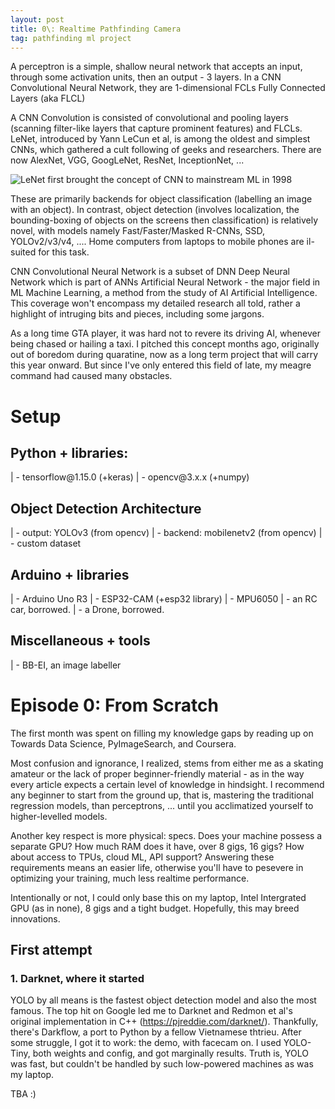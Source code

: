```yaml
---
layout: post
title: 0\: Realtime Pathfinding Camera
tag: pathfinding ml project
---
```


A perceptron is a simple, shallow neural network that accepts an input, through some activation units, then an output - 3 layers. In a CNN Convolutional Neural Network, they are 1-dimensional FCLs Fully Connected Layers (aka FLCL)

A CNN Convolution is consisted of convolutional and pooling layers (scanning filter-like layers that capture prominent features) and FLCLs. LeNet, introduced by Yann LeCun et al, is among the oldest and simplest CNNs, which gathered a cult following of geeks and researchers. There are now AlexNet, VGG, GoogLeNet, ResNet, InceptionNet, ...

![LeNet first brought the concept of CNN to mainstream ML in 1998](https://www.researchgate.net/profile/Yiren_Zhou/publication/312170477/figure/fig1/AS:448817725218816@1484017892071/Structure\-of\-LeNet\-5.png)

These are primarily backends for object classification \(labelling an image with an object\). In contrast, object detection \(involves localization, the bounding\-boxing of objects on the screens then classification\) is relatively novel, with models namely Fast/Faster/Masked R\-CNNs, SSD, YOLOv2/v3/v4, .... Home computers from laptops to mobile phones are il\-suited for this task.

CNN Convolutional Neural Network is a subset of DNN Deep Neural Network which is part of ANNs Artificial Neural Network \- the major field in ML Machine Learning, a method from the study of AI Artificial Intelligence. This coverage won't encompass my detailed research all told, rather a highlight of intruging bits and pieces, including some jargons. 

As a long time GTA player, it was hard not to revere its driving AI, whenever being chased or hailing a taxi. I pitched this concept months ago, originally out of boredom during quaratine, now as a long term project that will carry this year onward. But since I've only entered this field of late, my meagre command had caused many obstacles. 

# Setup

## Python \+ libraries:
\| \- tensorflow\@1.15.0 \(\+keras\)
\| \- opencv\@3.x.x \(\+numpy\)

## Object Detection Architecture
\| \- output: YOLOv3 \(from opencv\)
\| \- backend: mobilenetv2 \(from opencv\)
\| \- custom dataset

## Arduino \+ libraries
\| \- Arduino Uno R3
\| \- ESP32\-CAM \(\+esp32 library\)
\| \- MPU6050
\| \- an RC car, borrowed.
\| \- a Drone, borrowed.

## Miscellaneous \+ tools
\| \- BB\-EI, an image labeller

# Episode 0: From Scratch
The first month was spent on filling my knowledge gaps by reading up on Towards Data Science, PyImageSearch, and Coursera. 

Most confusion and ignorance, I realized, stems from either me as a skating amateur or the lack of proper beginner\-friendly material \- as in the way every article expects a certain level of knowledge in hindsight. I recommend any beginner to start from the ground up, that is, mastering the traditional regression models, than perceptrons, ... until you acclimatized yourself to higher\-levelled models.

Another key respect is more physical: specs. Does your machine possess a separate GPU? How much RAM does it have, over 8 gigs, 16 gigs? How about access to TPUs, cloud ML, API support? Answering these requirements means an easier life, otherwise you'll have to pesevere in optimizing your training, much less realtime performance.

Intentionally or not, I could only base this on my laptop, Intel Intergrated GPU \(as in none\), 8 gigs and a tight budget. Hopefully, this may breed innovations. 

## First attempt

### 1. Darknet, where it started
YOLO by all means is the fastest object detection model and also the most famous. The top hit on Google led me to Darknet and Redmon et al's original implementation in C\+\+ \(<https://pjreddie.com/darknet/>\). Thankfully, there's Darkflow, a port to Python by a fellow Vietnamese thtrieu. After some struggle, I got it to work: the demo, with facecam on. I used YOLO\-Tiny, both weights and config, and got marginally results. Truth is, YOLO was fast, but couldn't be handled by such low\-powered machines as was my laptop. 

TBA :\) 

